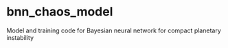 # bnn_chaos_model
Model and training code for Bayesian neural network for compact planetary instability


